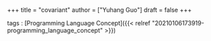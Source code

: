 +++
title = "covariant"
author = ["Yuhang Guo"]
draft = false
+++

tags
: [Programming Language Concept]({{< relref "20210106173919-programming_language_concept" >}})
